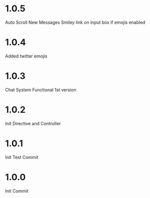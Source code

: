 # 1.0.5
Auto Scroll New Messages
Smiley link on input box if emojis enabled

# 1.0.4
Added twitter emojis

# 1.0.3
Chat System Functional 1st version

# 1.0.2
Init Directive and Controller

# 1.0.1
Init Test Commit

# 1.0.0
Init Commit
